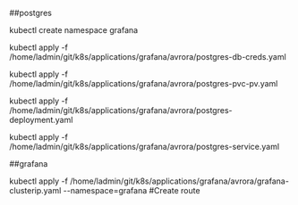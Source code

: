 ##postgres

kubectl create namespace grafana

kubectl apply -f /home/ladmin/git/k8s/applications/grafana/avrora/postgres-db-creds.yaml

kubectl apply -f /home/ladmin/git/k8s/applications/grafana/avrora/postgres-pvc-pv.yaml

kubectl apply -f /home/ladmin/git/k8s/applications/grafana/avrora/postgres-deployment.yaml

kubectl apply -f /home/ladmin/git/k8s/applications/grafana/avrora/postgres-service.yaml

##grafana

kubectl apply -f /home/ladmin/git/k8s/applications/grafana/avrora/grafana-clusterip.yaml --namespace=grafana
#Create route
